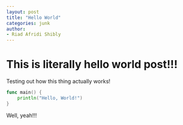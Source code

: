 ```yaml
---
layout: post
title: "Hello World"
categories: junk
author:
- Riad Afridi Shibly
---
```


# This is literally hello world post!!!

Testing out how this thing actually works!

```go
func main() {
    println("Hello, World!")
}
```

Well, yeah!!!
